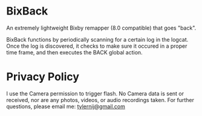 # BixBack
An extremely lightweight Bixby remapper (8.0 compatible) that goes "back".

BixBack functions by periodically scanning for a certain log in the logcat. Once the log is discovered, 
it checks to make sure it occured in a proper time frame, and then executes the BACK global action.

# Privacy Policy
I use the Camera permission to trigger flash. No Camera data is sent or received, nor are any photos, videos, or audio recordings taken. For further questions, please email me: tylernij@gmail.com
